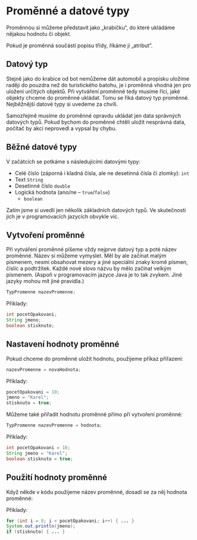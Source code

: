 # Proměnné a datové typy

Proměnnou si můžeme představit jako „krabičku“, do které ukládáme nějakou hodnotu či objekt.

Pokud je proměnná součástí popisu třídy, říkáme jí „atribut“.

## Datový typ

Stejně jako do krabice od bot nemůžeme dát automobil a propisku uložíme raději do pouzdra než do turistického batohu, je i proměnná vhodná jen pro uložení určitých objektů. Při vytváření proměnné tedy musíme říci, jaké objekty chceme do proměnné ukládat. Tomu se říká datový typ proměnné. Nejběžnější datové typy si uvedeme za chvíli.

Samozřejmě musíme do proměnné opravdu ukládat jen data správných datových typů. Pokud bychom do proměnné chtěli uložit nesprávná data, počítač by akci neprovedl a vypsal by chybu.

## Běžné datové typy 

V začátcích se potkáme s následujícími datovými typy:
 - Celé číslo (záporná i kladná čísla, ale ne desetinná čísla či zlomky):
`int`
 - Text
`String`
 - Desetinné číslo
`double`
 - Logická hodnota (ano/ne – `true`/`false`)
    - `boolean`

Zatím jsme si uvedli jen několik základních datových typů. Ve skutečnosti jich je v programovacích jazycích obvykle víc. 

## Vytvoření proměnné

Při vytváření proměnné píšeme vždy nejprve datový typ a poté název proměnné. Název si můžeme vymyslet. Měl by ale začínat malým písmenem, nesmí obsahovat mezery a jiné speciální znaky kromě písmen, číslic a podtržítek. Každé nové slovo názvu by mělo začínat velkým písmenem. (Aspoň v programovacím jazyce Java je to tak zvykem. Jiné jazyky mohou mít jiné pravidla.)
```java
TypPromenne nazevPromenne;
```
Příklady:
```java
int pocetOpakovani;
String jmeno;
boolean stisknuto;
```

## Nastavení hodnoty proměnné
Pokud chceme do proměnné uložit hodnotu, použijeme příkaz přiřazení:
```java
nazevPromenne = novaHodnota;
```

Příklady:
```java
pocetOpakovani = 10;
jmeno = "Karel";
stisknuto = true;
```

Můžeme také přiřadit hodnotu proměnné přímo při vytvoření proměnné:
```java
TypPromenne nazevPromenne = hodnota;
```

Příklady:
```java
int pocetOpakovani = 10;
String jmeno = "Karel";
boolean stisknuto = true;
```

## Použití hodnoty proměnné
Když někde v kódu použijeme název proměnné, dosadí se za něj hodnota proměnné:

Příklady:
```java
for (int i = 0; i < pocetOpakovani; i++) { ... }
System.out.println(jmeno);
if (stisknuto) { ... }
```